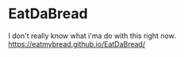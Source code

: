 # EatDaBread
I don't really know what i'ma do with this right now.
https://eatmybread.github.io/EatDaBread/
